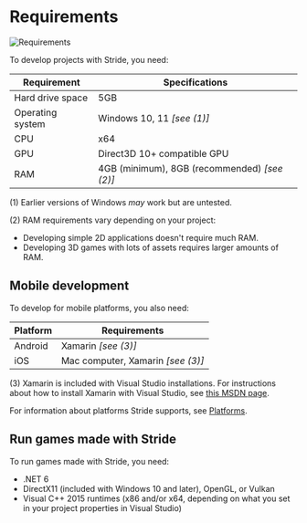 # Requirements

![Requirements](media/requirements.png)

To develop projects with Stride, you need:

| Requirement     | Specifications 
|-----------------|----------------
| Hard drive space | 5GB
| Operating system | Windows 10, 11 *[see (1)]*
| CPU | x64
| GPU | Direct3D 10+ compatible GPU
| RAM | 4GB (minimum), 8GB (recommended) *[see (2)]*

(1) Earlier versions of Windows _may_ work but are untested.

(2) RAM requirements vary depending on your project:
* Developing simple 2D applications doesn't require much RAM.
* Developing 3D games with lots of assets requires larger amounts of RAM.


## Mobile development

To develop for mobile platforms, you also need:

| Platform | Requirements
|----------|-------
| Android  | Xamarin *[see (3)]*
| iOS      | Mac computer, Xamarin *[see (3)]*

(3) Xamarin is included with Visual Studio installations. For instructions about how to install Xamarin with Visual Studio, see [this MSDN page](https://docs.microsoft.com/en-us/visualstudio/cross-platform/setup-and-install).

For information about platforms Stride supports, see [Platforms](../platforms/index.md).

## Run games made with Stride

To run games made with Stride, you need:

- .NET 6
- DirectX11 (included with Windows 10 and later), OpenGL, or Vulkan
- Visual C++ 2015 runtimes (x86 and/or x64, depending on what you set in your project properties in Visual Studio)
